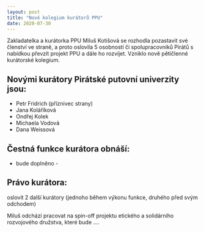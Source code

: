 ```yaml
---
layout: post
title: "Nové kolegium kurátorů PPU"
date: 2020-07-30
---
```


<p>Zakladatelka a kurátorka PPU Miluš Kotišová se rozhodla pozastavit své členství ve straně, a proto oslovila 5 osobností či spolupracovníků Pirátů s nabídkou převzít projekt PPU a dále ho rozvíjet. Vzniklo nově pětičlenné kurátorské kolegium. </p>

## Novými kurátory Pirátské putovní univerzity jsou:

<ul>
  <li>Petr Fridrich (příznivec strany)</li>
  <li>Jana Koláříková </li>
 <li>Ondřej Kolek</li>
 <li>Michaela Vodová</li>
 <li>Dana Weissová</li>
  </ul>

## Čestná funkce kurátora obnáší:
- bude doplněno -

## Právo kurátora: 
oslovit 2 další kurátory (jednoho během výkonu funkce, druhého před svým odchodem)


Miluš odchází pracovat na spin-off projektu etického a solidárního rozvojového družstva, které bude ....

